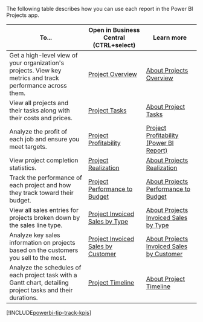 The following table describes how you can use each report in the Power BI Projects app.

|To... | Open in Business Central (CTRL+select) | Learn more |
|------|---------------------------------------|----------- |
|Get a high-level view of your organization's projects. View key metrics and track performance across them. | [Project Overview](https://businesscentral.dynamics.com?page=37033) | [About Projects Overview](../projects-powerbi-project-overview.md)|
|View all projects and their tasks along with their costs and prices. | [Project Tasks](https://businesscentral.dynamics.com?page=37034) | [About Project Tasks](../projects-powerbi-project-tasks.md)|
|Analyze the profit of each job and ensure you meet targets. | [Project Profitability](https://businesscentral.dynamics.com?page=37035) | [Project Profitability (Power BI Report)](../projects-powerbi-project-profitability.md)|
|View project completion statistics. | [Project Realization](https://businesscentral.dynamics.com?page=37036) | [About Projects Realization](../projects-powerbi-project-realization.md)|
|Track the performance of each project and how they track toward their budget. | [Project Performance to Budget](https://businesscentral.dynamics.com?page=37037) | [About Projects Performance to Budget](../projects-powerbi-project-performance-to-budget.md)|
| View all sales entries for projects broken down by the sales line type. | [Project Invoiced Sales by Type](https://businesscentral.dynamics.com?page=37038) | [About Projects Invoiced Sales by Type](../projects-powerbi-project-invoiced-sales-by-type.md)|
| Analyze key sales information on projects based on the customers you sell to the most.| [Project Invoiced Sales by Customer](https://businesscentral.dynamics.com?page=37039) | [About Projects Invoiced Sales by Customer](../projects-powerbi-project-invoiced-sales-by-customer.md)|
| Analyze the schedules of each project task with a Gantt chart, detailing project tasks and their durations.| [Project Timeline](https://businesscentral.dynamics.com?page=37106) | [About Project Timeline](../projects-powerbi-project-timeline.md)|

[!INCLUDE[powerbi-tip-track-kpis](powerbi-tip-track-kpis.md)]